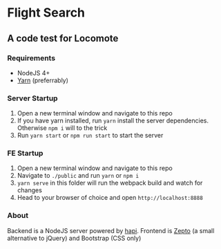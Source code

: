 # Flight Search
## A code test for Locomote

### Requirements

- NodeJS 4+
- [Yarn](https://yarnpkg.com) (preferrably)

### Server Startup

1. Open a new terminal window and navigate to this repo
2. If you have yarn installed, run `yarn` install the server dependencies. Otherwise `npm i` will to the trick
3. Run `yarn start` or `npm run start` to start the server

### FE Startup

1. Open a new terminal window and navigate to this repo
2. Navigate to `./public` and run `yarn` or `npm i`
3. `yarn serve` in this folder will run the webpack build and watch for changes
4. Head to your browser of choice and open `http://localhost:8888`

### About

Backend is a NodeJS server powered by [hapi](https://hapijs.com). Frontend is [Zepto](https://zeptojs.com) (a small alternative to jQuery) and Bootstrap (CSS only)
